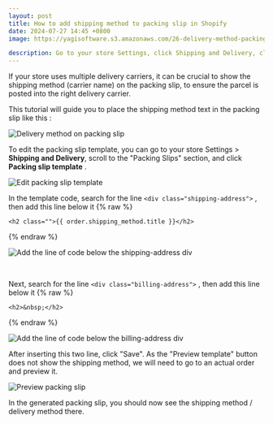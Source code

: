 ```yaml
---
layout: post
title: How to add shipping method to packing slip in Shopify
date: 2024-07-27 14:45 +0800
image: https://yagisoftware.s3.amazonaws.com/26-delivery-method-packing-slip/cover.png

description: Go to your store Settings, click Shipping and Delivery, click Packing slip template and add this line below shipping address
---
```


If your store uses multiple delivery carriers, it can be crucial to show the shipping method (carrier name) on the packing slip, to ensure the parcel is posted into the right delivery carrier.

This tutorial will guide you to place the shipping method text in the packing slip like this : 

![Delivery method on packing slip](https://yagisoftware.s3.amazonaws.com/26-delivery-method-packing-slip/delivery_method_packing_slip.png)

To edit the packing slip template, you can go to your store Settings > <strong>Shipping and Delivery</strong>, scroll to the "Packing Slips" section, and click <strong>Packing slip template</strong> .

![Edit packing slip template](https://yagisoftware.s3.amazonaws.com/26-delivery-method-packing-slip/settings-packingslip.png)

In the template code, search for the line `<div class="shipping-address">` , then add this line below it
{% raw %}
```liquid
<h2 class="">{{ order.shipping_method.title }}</h2>
```
{% endraw %}

![Add the line of code below the shipping-address div](https://yagisoftware.s3.amazonaws.com/26-delivery-method-packing-slip/shipping_address.png)

<br>

Next, search for the line `<div class="billing-address">` , then add this line below it
{% raw %}
```liquid
<h2>&nbsp;</h2>
```
{% endraw %}

![Add the line of code below the billing-address div](https://yagisoftware.s3.amazonaws.com/26-delivery-method-packing-slip/billing_address.png)

After inserting this two line, click "Save". As the "Preview template" button does not show the shipping method, we will need to go to an actual order and preview it.

![Preview packing slip](https://yagisoftware.s3.amazonaws.com/26-delivery-method-packing-slip/preview.png)

In the generated packing slip, you should now see the shipping method / delivery method there.

